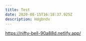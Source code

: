 ```yaml
---
title: Test
date: 2020-08-15T16:18:37.925Z
description: Hdgbndv
---
```

https://nifty-bell-90a88d.netlify.app/